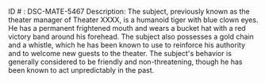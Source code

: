 ID # : DSC-MATE-5467
Description: The subject, previously known as the theater manager of Theater XXXX, is a humanoid tiger with blue clown eyes. He has a permanent frightened mouth and wears a bucket hat with a red victory band around his forehead. The subject also possesses a gold chain and a whistle, which he has been known to use to reinforce his authority and to welcome new guests to the theater. The subject's behavior is generally considered to be friendly and non-threatening, though he has been known to act unpredictably in the past.